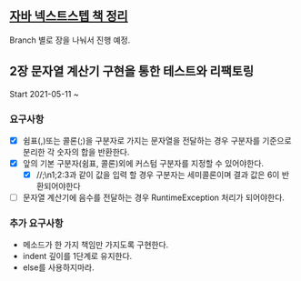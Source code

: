 ## [자바 넥스트스텝 책 정리](http://www.yes24.com/Product/Goods/31869154)


Branch 별로 장을 나눠서 진행 예정.

## 2장 문자열 계산기 구현을 통한 테스트와 리팩토링 
Start 2021-05-11 ~ 

### 요구사항 
- [x] 쉼표(,)또는 콜론(;)을 구분자로 가지는 문자열을 전달하는 경우 구분자를 기준으로 분리한 각 숫자의 합을 반환한다.
- [X] 앞의 기본 구분자(쉼표, 콜론)외에 커스텀 구분자를 지정할 수 있어야한다.
    - [X] //;\n1;2:3과 같이 값을 입력 할 경우 구분자는 세미콜론이며 결과 값은 6이 반환되어야한다
- [ ] 문자열 계산기에 음수를 전달하는 경우 RuntimeException 처리가 되어야한다.

 ### 추가 요구사항
- 메소드가 한 가지 책임만 가지도록 구현한다.
- indent 깊이를 1단계로 유지한다.
- else를 사용하지마라.
